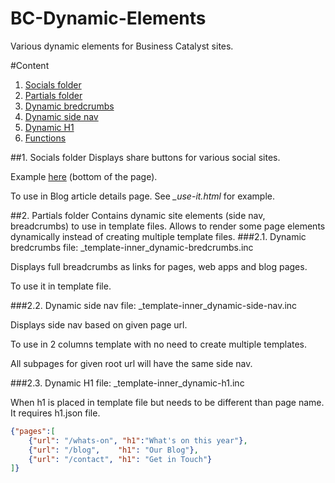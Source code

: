 # BC-Dynamic-Elements
Various dynamic elements for Business Catalyst sites.

#Content
1. [Socials folder](../master/README.md#1-socials-folder)
2. [Partials folder](../master/README.md#2-partials-folder)
  1. [Dynamic bredcrumbs](../master/README.md#21-dynamic-bredcrumbs)
  2. [Dynamic side nav](../master/README.md#22-dynamic-side-nav)
  3. [Dynamic H1](../master/README.md#23-dynamic-h1)
3. [Functions]()

##1. Socials folder
Displays share buttons for various social sites.

Example [here](http://office-brands.businesscatalyst.com/news/how-to-build-an-easy-office-cupboard-in-minutes) (bottom of the page).

To use in Blog article details page. See *\_use-it.html* for example.

##2. Partials folder
Contains dynamic site elements (side nav, breadcrumbs) to use in template files. Allows to render some page elements dynamically instead of creating multiple template files.
###2.1. Dynamic bredcrumbs
file: \_template-inner_dynamic-bredcrumbs.inc

Displays full breadcrumbs as links for pages, web apps and blog pages.

To use it in template file.

###2.2. Dynamic side nav
file: \_template-inner_dynamic-side-nav.inc

Displays side nav based on given page url.

To use in 2 columns template with no need to create multiple templates.

All subpages for given root url will have the same side nav.

###2.3. Dynamic H1
file: \_template-inner_dynamic-h1.inc

When h1 is placed in template file but needs to be different than page name. It requires h1.json file.
```json
{"pages":[
	{"url": "/whats-on", "h1":"What's on this year"},
	{"url": "/blog",	"h1": "Our Blog"},
	{"url": "/contact",	"h1": "Get in Touch"}
]}
```
